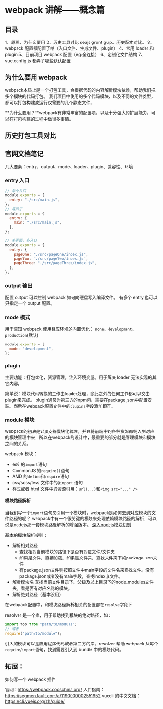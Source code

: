 # webpack 讲解——概念篇

## 目录

1、原理，为什么要用
2、历史工具对比 seajs grunt gulp。历史版本对比。
3、webpack 配置都配置了啥（入口文件、生成文件、plugin）
4、常用 loader 和 plugin
5、目前项目 webpack 配置（eg:全连接）
6、定制化文件结构
7、vue.config.js 都弄了哪些默认配置

## 为什么要用 webpack
webpack本质上是一个打包工具，会根据代码的内容解析模块依赖，帮助我们把多个模块的代码打包。
我们项目中使用的多个代码模块，以及不同的文件类型，都可以打包构建成运行仅需要的几个静态文件。

**为什么要用？**webpack有非常丰富的配置项，以及十分强大的扩展能力，可以在打包构建的过程中做很多事情。


## 历史打包工具对比

## 官网文档笔记

几大要素：entry、output、mode、loader、plugin、兼容性、环境

### entry 入口

```js
// 单个入口
module.exports = {
  entry: "./src/main.js",
};
// 等同于
module.exports = {
  entry: {
    main: "./src/main.js",
  },
};

// 多页面，多入口
module.exports = {
  entry: {
    pageOne: "./src/pageOne/index.js",
    pageTwo: "./src/pageTwo/index.js",
    pageThree: "./src/pageThree/index.js",
  },
};
```

### output 输出

配置 output 可以控制 webpack 如何向硬盘写入编译文件。
有多个 entry 也可以只指定一个 output 配置。

### mode 模式

用于告知 webpack 使用相应环境的内置优化：
`none`、`development`、`production`(默认)

```js
module.exports = {
  mode: "development",
};
```



### plugin

主要功能：打包优化，资源管理，注入环境变量。用于解决 loader 无法实现的其它内容。

简单说：模块代码转换的工作由loader处理，除此之外的任何工作都可以交由plugin来完成。
plugin通常为第三方的npm包，需要在package.json中配置安装。然后在webpack配置文件中的`plugins`字段添加即可。


### module 模块
webpack的初衷是让js支持模块化管理，并且将前端中的各种资源都纳入到对应的模块管理中来，所以在webpack的设计中，最重要的部分就是管理模块和模块之间的关系。

webpack 模块：

- es6 的`import`语句
- CommonJS 的`require()`语句
- AMD 的`define`和`require`语句
- css/scss/less 文件中的`@import` 语句
- 样式或者 html 文件中的资源引用：`url(...)`和`<img src="..." />`

#### 模块路径解析

当我们写一个`import`语句来引用一个模块时，webpack是如何去到对应模块的文件路径的呢？
webpack中有一个很关键的模块来处理依赖模块路径的解析，可以说是nodejs那一套模块路径解析的增强版本。
[深入nodejs模块机制](https://www.infoq.cn/article/nodejs-module-mechanism/)

基本的模块解析规则：
- 解析相对路径
  - 查找相对当前模块的路径下是否有对应文件/文件夹
  - 如果是文件，直接加载。如果是文件夹，查找文件夹下的package.json文件
  - 有package.json文件则按照文件中main字段的文件名来查找文件。没有package.json或者没有main字段，查找index.js文件。
- 解析模块名
  查找当前文件目录下、父级及以上目录下的node_modules文件夹，看是否有对应名称的模块。
- 解析绝对路径（基本没用）


在webpack配置中，和模块路径解析相关的配置都在`resolve`字段下
<!-- TODO 掘金小册entry和module一章 -->
resolver 是一个库，用于帮助找到模块的绝对路径，如：

```js
import foo from "path/to/module";
// 或者
require("path/to/module");
```

引入的模块可以是应用程序代码或者第三方的库。resolver 帮助 webpack 从每个`require`/`import`语句，找到需要引入到 bundle 中的模块代码。










## 拓展：

如何写一个 webpack 插件


官网：https://webpack.docschina.org/
入门指南：
https://segmentfault.com/a/1190000002551952
vuecli 的中文文档：https://cli.vuejs.org/zh/guide/
